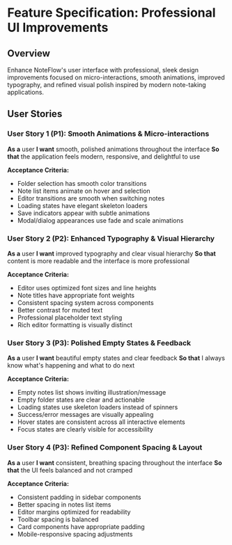 # Feature Specification: Professional UI Improvements

## Overview
Enhance NoteFlow's user interface with professional, sleek design improvements focused on micro-interactions, smooth animations, improved typography, and refined visual polish inspired by modern note-taking applications.

## User Stories

### User Story 1 (P1): Smooth Animations & Micro-interactions
**As a** user
**I want** smooth, polished animations throughout the interface
**So that** the application feels modern, responsive, and delightful to use

**Acceptance Criteria:**
- Folder selection has smooth color transitions
- Note list items animate on hover and selection
- Editor transitions are smooth when switching notes
- Loading states have elegant skeleton loaders
- Save indicators appear with subtle animations
- Modal/dialog appearances use fade and scale animations

### User Story 2 (P2): Enhanced Typography & Visual Hierarchy
**As a** user
**I want** improved typography and clear visual hierarchy
**So that** content is more readable and the interface is more professional

**Acceptance Criteria:**
- Editor uses optimized font sizes and line heights
- Note titles have appropriate font weights
- Consistent spacing system across components
- Better contrast for muted text
- Professional placeholder text styling
- Rich editor formatting is visually distinct

### User Story 3 (P3): Polished Empty States & Feedback
**As a** user
**I want** beautiful empty states and clear feedback
**So that** I always know what's happening and what to do next

**Acceptance Criteria:**
- Empty notes list shows inviting illustration/message
- Empty folder states are clear and actionable
- Loading states use skeleton loaders instead of spinners
- Success/error messages are visually appealing
- Hover states are consistent across all interactive elements
- Focus states are clearly visible for accessibility

### User Story 4 (P3): Refined Component Spacing & Layout
**As a** user
**I want** consistent, breathing spacing throughout the interface
**So that** the UI feels balanced and not cramped

**Acceptance Criteria:**
- Consistent padding in sidebar components
- Better spacing in notes list items
- Editor margins optimized for readability
- Toolbar spacing is balanced
- Card components have appropriate padding
- Mobile-responsive spacing adjustments
